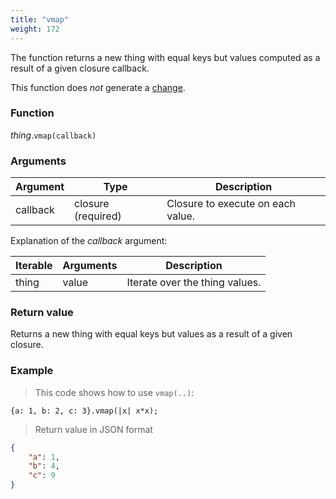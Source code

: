 ```yaml
---
title: "vmap"
weight: 172
---
```


The function returns a new thing with equal keys but values computed as a result of a given closure callback.

This function does *not* generate a [change](../../../overview/changes).

### Function

*thing*.`vmap(callback)`

### Arguments

| Argument | Type               | Description                       |
| -------- | ------------------ | --------------------------------- |
| callback | closure (required) | Closure to execute on each value. |

Explanation of the *callback* argument:

Iterable | Arguments   | Description
-------- | ----------- | -----------
thing    | value       | Iterate over the thing values.

### Return value

Returns a new thing with equal keys but values as a result of a given closure.

### Example

> This code shows how to use `vmap(..)`:

```thingsdb,json_response
{a: 1, b: 2, c: 3}.vmap(|x| x*x);
```

> Return value in JSON format

```json
{
    "a": 1,
    "b": 4,
    "c": 9
}
```
